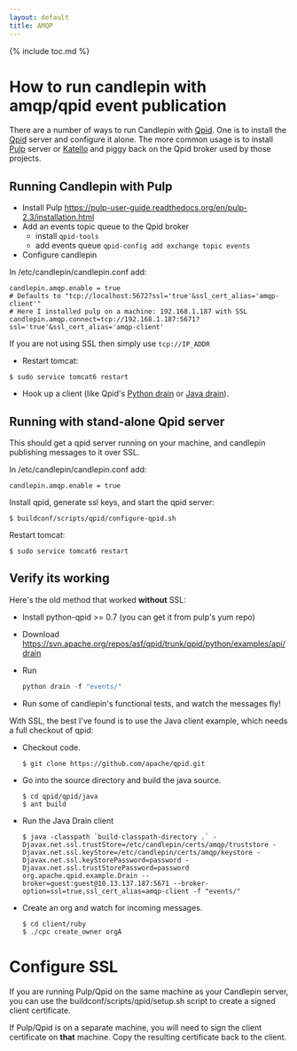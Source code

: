 ```yaml
---
layout: default
title: AMQP
---
```

{% include toc.md %}

# How to run candlepin with amqp/qpid event publication

There are a number of ways to run Candlepin with
[Qpid](http://qpid.apache.org/index.html).
One is to install the [Qpid](http://qpid.apache.org/releases/qpid-0.26/cpp-broker/book/index.html) server and configure it alone. The more common usage
is to install [Pulp](http://www.pulpproject.org/) server or [Katello](http://www.katello.org/) and piggy back on the Qpid broker used by
those projects.

## Running Candlepin with Pulp
* Install Pulp <https://pulp-user-guide.readthedocs.org/en/pulp-2.3/installation.html>
* Add an events topic queue to the Qpid broker
  * install `qpid-tools`
  * add events queue `qpid-config add exchange topic events`
* Configure candlepin

In /etc/candlepin/candlepin.conf add:

```properties
candlepin.amqp.enable = true
# Defaults to "tcp://localhost:5672?ssl='true'&ssl_cert_alias='amqp-client'"
# Here I installed pulp on a machine: 192.168.1.187 with SSL
candlepin.amqp.connect=tcp://192.168.1.187:5671?ssl='true'&ssl_cert_alias='amqp-client'
```

If you are not using SSL then simply use ```tcp://IP_ADDR```

* Restart tomcat:

```console
$ sudo service tomcat6 restart
```
* Hook up a client (like Qpid's [Python drain](http://qpid.apache.org/releases/qpid-0.26/messaging-api/python/examples/drain.html) or [Java drain](http://qpid.apache.org/releases/qpid-0.24/qpid-jms/examples/Drain.java.html)).

## Running with stand-alone Qpid server
This should get a qpid server running on your machine, and candlepin publishing messages to it over SSL.

In /etc/candlepin/candlepin.conf add:

```properties
candlepin.amqp.enable = true
```

Install qpid, generate ssl keys, and start the qpid server:

```console
$ buildconf/scripts/qpid/configure-qpid.sh
```

Restart tomcat:

```console
$ sudo service tomcat6 restart
```

## Verify its working

Here's the old method that worked **without** SSL:

* Install python-qpid >= 0.7 (you can get it from pulp's yum repo)
* Download <https://svn.apache.org/repos/asf/qpid/trunk/qpid/python/examples/api/drain>
* Run

  ```python
  python drain -f "events/"
  ```
* Run some of candlepin's functional tests, and watch the messages fly!

With SSL, the best I've found is to use the Java client example, which needs a full checkout of qpid:

* Checkout code.

  ```console
  $ git clone https://github.com/apache/qpid.git
  ```
* Go into the source directory and build the java source.

  ```console
  $ cd qpid/qpid/java
  $ ant build
  ```
* Run the Java Drain client

  ```console
  $ java -classpath `build-classpath-directory .` -Djavax.net.ssl.trustStore=/etc/candlepin/certs/amqp/truststore -Djavax.net.ssl.keyStore=/etc/candlepin/certs/amqp/keystore -Djavax.net.ssl.keyStorePassword=password -Djavax.net.ssl.trustStorePassword=password org.apache.qpid.example.Drain --broker=guest:guest@10.13.137.187:5671 --broker-option=ssl=true,ssl_cert_alias=amqp-client -f "events/"
  ```
* Create an org and watch for incoming messages.

  ```console
  $ cd client/ruby
  $ ./cpc create_owner orgA
  ```

# Configure SSL
If you are running Pulp/Qpid on the same machine as your Candlepin server, you
can use the buildconf/scripts/qpid/setup.sh script to create a signed client
certificate.

If Pulp/Qpid is on a separate machine, you will need to sign the client
certificate on **that** machine. Copy the resulting certificate back to the
client.
